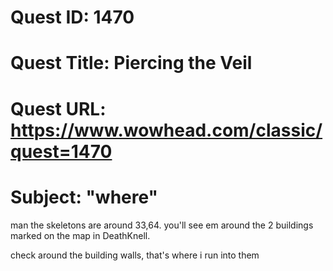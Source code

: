 # Quest ID: 1470
# Quest Title: Piercing the Veil
# Quest URL: https://www.wowhead.com/classic/quest=1470
# Subject: "where"
man the skeletons are around 33,64. you'll see em around the 2 buildings marked on the map in DeathKnell.

check around the building walls, that's where i run into them